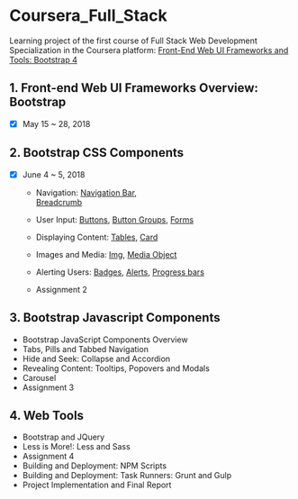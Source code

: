 # Coursera_Full_Stack

Learning project of the first course of Full Stack Web Development Specialization in the Coursera platform: 
[Front-End Web UI Frameworks and Tools: Bootstrap 4](https://www.coursera.org/learn/bootstrap-4)

## 1. Front-end Web UI Frameworks Overview: Bootstrap 
- [x] May 15 ~ 28, 2018
  
## 2. Bootstrap CSS Components
- [x] June 4 ~ 5, 2018
  
  + Navigation:
    [Navigation Bar](http://getbootstrap.com/docs/4.0/components/navbar/),	
    [Breadcrumb](http://getbootstrap.com/docs/4.0/components/breadcrumb/)
	
  + User Input: 
    [Buttons](http://getbootstrap.com/docs/4.0/components/buttons/), 
    [Button Groups](http://getbootstrap.com/docs/4.0/components/button-group/), 
    [Forms](http://getbootstrap.com/docs/4.0/components/forms/)
    
  + Displaying Content: 
    [Tables](http://getbootstrap.com/docs/4.0/content/tables/), 
    [Card](http://getbootstrap.com/docs/4.0/components/card/)
    
  + Images and Media: 
    [Img](http://getbootstrap.com/docs/4.0/content/images/), 
    [Media Object](http://getbootstrap.com/docs/4.0/layout/media-object/)
  
  + Alerting Users:
    [Badges](http://getbootstrap.com/docs/4.0/components/badge/),
    [Alerts](http://getbootstrap.com/docs/4.0/components/alerts),
    [Progress bars](http://getbootstrap.com/docs/4.0/components/progress/)
    
  + Assignment 2

## 3. Bootstrap Javascript Components

  + Bootstrap JavaScript Components Overview
  + Tabs, Pills and Tabbed Navigation
  + Hide and Seek: Collapse and Accordion
  + Revealing Content: Tooltips, Popovers and Modals
  + Carousel
  + Assignment 3

## 4. Web Tools

  + Bootstrap and JQuery
  + Less is More!: Less and Sass
  + Assignment 4
  + Building and Deployment: NPM Scripts
  + Building and Deployment: Task Runners: Grunt and Gulp
  + Project Implementation and Final Report
